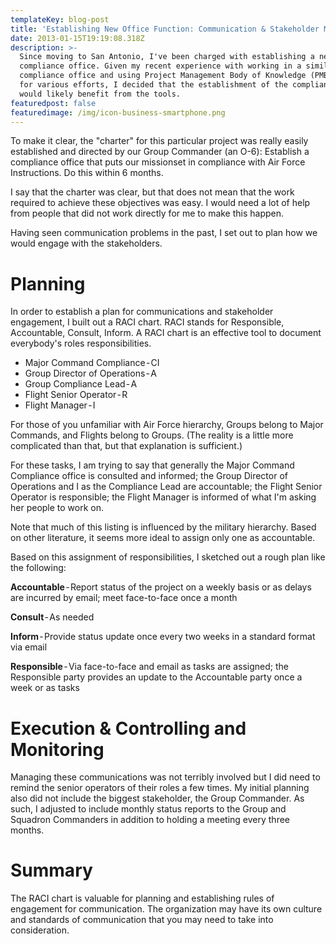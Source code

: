 ```yaml
---
templateKey: blog-post
title: 'Establishing New Office Function: Communication & Stakeholder Management'
date: 2013-01-15T19:19:08.318Z
description: >-
  Since moving to San Antonio, I've been charged with establishing a new
  compliance office. Given my recent experience with working in a similar
  compliance office and using Project Management Body of Knowledge (PMBOK) tools
  for various efforts, I decided that the establishment of the compliance office
  would likely benefit from the tools.
featuredpost: false
featuredimage: /img/icon-business-smartphone.png
---
```

To make it clear, the "charter" for this particular project was really easily established and directed by our Group Commander (an O-6): Establish a compliance office that puts our missionset in compliance with Air Force Instructions. Do this within 6 months.

I say that the charter was clear, but that does not mean that the work required to achieve these objectives was easy. I would need a lot of help from people that did not work directly for me to make this happen.

Having seen communication problems in the past, I set out to plan how we would engage with the stakeholders.

# Planning

In order to establish a plan for communications and stakeholder engagement, I built out a RACI chart. RACI stands for Responsible, Accountable, Consult, Inform. A RACI chart is an effective tool to document everybody's roles responsibilities. 

* Major Command Compliance - CI
* Group Director of Operations - A
* Group Compliance Lead - A
* Flight Senior Operator - R
* Flight Manager - I

For those of you unfamiliar with Air Force hierarchy, Groups belong to Major Commands, and Flights belong to Groups. (The reality is a little more complicated than that, but that explanation is sufficient.)

For these tasks, I am trying to say that generally the Major Command Compliance office is consulted and informed; the Group Director of Operations and I as the Compliance Lead are accountable; the Flight Senior Operator is responsible; the Flight Manager is informed of what I'm asking her people to work on.

Note that much of this listing is influenced by the military hierarchy. Based on other literature, it seems more ideal to assign only one as accountable.

Based on this assignment of responsibilities, I sketched out a rough plan like the following:

**Accountable** - Report status of the project on a weekly basis or as delays are incurred by email; meet face-to-face once a month

**Consult** - As needed

**Inform** - Provide status update once every two weeks in a standard format via email

**Responsible** - Via face-to-face and email as tasks are assigned; the Responsible party provides an update to the Accountable party once a week or as tasks

# Execution & Controlling and Monitoring

Managing these communications was not terribly involved but I did need to remind the senior operators of their roles a few times. My initial planning also did not include the biggest stakeholder, the Group Commander. As such, I adjusted to include monthly status reports to the Group and Squadron Commanders in addition to holding a meeting every three months.

# Summary

The RACI chart is valuable for planning and establishing rules of engagement for communication. The organization may have its own culture and standards of communication that you may need to take into consideration.
